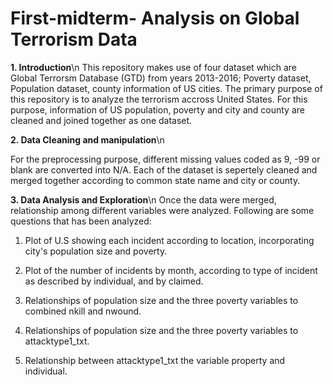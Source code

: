 # First-midterm- Analysis on Global Terrorism Data

**1. Introduction**\n
This repository makes use of four dataset which are Global Terrorsm Database (GTD) from years 2013-2016; Poverty dataset, Population dataset, county information of US cities. The primary purpose of this repository is to analyze the terrorism accross United States. For this purpose, information of US population, poverty and city and county are cleaned and joined together as one dataset. 

**2. Data Cleaning and manipulation**\n

For the preprocessing purpose, different missing values coded as 9, -99 or blank are converted into N/A. Each of the dataset is sepertely cleaned and merged together according to common state name and city or county.

**3. Data Analysis and Exploration**\n
Once the data were merged, relationship among different variables were analyzed. Following are some questions that has been analyzed:

1. Plot of U.S showing each incident according to location, incorporating city's population size and poverty.

2. Plot of the number of incidents by month, according to type of incident as described by individual, and by claimed.

3. Relationships of population size and the three poverty variables to combined nkill and nwound. 

4. Relationships of population size and the three poverty variables to attacktype1_txt.

5. Relationship between attacktype1_txt the variable property and individual.